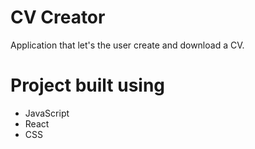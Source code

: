 # CV Creator

Application that let's the user create and download a CV.

# Project built using

<ul>
  <li>JavaScript</li>
  <li>React</li>
  <li>CSS</li>
</ul>
